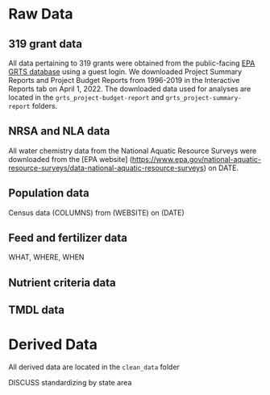 # Raw Data

## 319 grant data
All data pertaining to 319 grants were obtained from the public-facing [EPA GRTS database](https://ofmpub.epa.gov/apex/grts/f?p=109:5000::::::) using a guest login. 
We downloaded Project Summary Reports and Project Budget Reports from 1996-2019 in the Interactive Reports tab on April 1, 2022. 
The downloaded data used for analyses are located in the `grts_project-budget-report` and `grts_project-summary-report` folders.

## NRSA and NLA data
All water chemistry data from the National Aquatic Resource Surveys were downloaded from the [EPA website] (https://www.epa.gov/national-aquatic-resource-surveys/data-national-aquatic-resource-surveys) on DATE. 

## Population data
Census data (COLUMNS) from (WEBSITE) on (DATE)

## Feed and fertilizer data
WHAT, WHERE, WHEN

## Nutrient criteria data

## TMDL data

# Derived Data
All derived data are located in the `clean_data` folder

DISCUSS standardizing by state area
